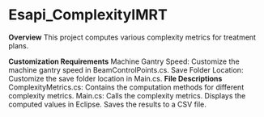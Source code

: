 # Esapi_ComplexityIMRT
**Overview**
This project computes various complexity metrics for treatment plans.

**Customization Requirements**
Machine Gantry Speed: Customize the machine gantry speed in BeamControlPoints.cs.
Save Folder Location: Customize the save folder location in Main.cs.
**File Descriptions**
ComplexityMetrics.cs: Contains the computation methods for different complexity metrics.
Main.cs:
Calls the complexity metrics.
Displays the computed values in Eclipse.
Saves the results to a CSV file.
